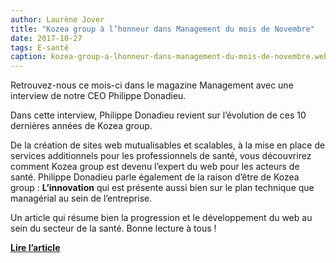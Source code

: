 ```yaml
---
author: Laurène Jover
title: "Kozea group à l’honneur dans Management du mois de Novembre"
date: 2017-10-27
tags: E-santé
caption: kozea-group-a-lhonneur-dans-management-du-mois-de-novembre.webp
---
```


Retrouvez-nous ce mois-ci dans le magazine Management avec une interview de notre CEO Philippe Donadieu.

Dans cette interview, Philippe Donadieu revient sur l’évolution de ces 10 dernières années de Kozea group.

De la création de sites web mutualisables et scalables, à la mise en place de services additionnels pour les professionnels de santé, vous découvrirez comment Kozea group est devenu l’expert du web pour les acteurs de santé. Philippe Donadieu parle également de la raison d’être de Kozea group :
**L’innovation**
qui est présente aussi bien sur le plan technique que managérial au sein de l’entreprise.

Un article qui résume bien la progression et le développement du web au sein du secteur de la santé. Bonne lecture à tous !

**[Lire l’article](https://kozeagroup.files.wordpress.com/2017/10/kozea-1.pdf)**
